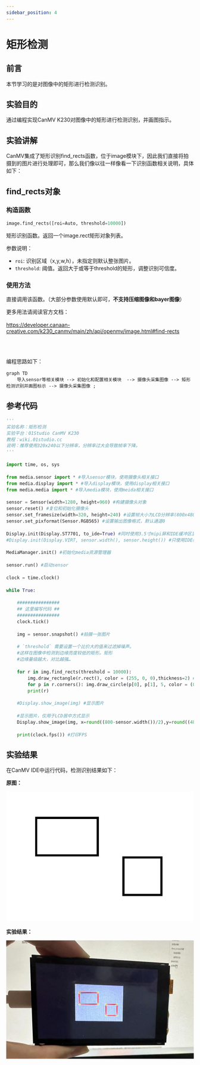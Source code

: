 ```yaml
---
sidebar_position: 4
---
```


# 矩形检测

## 前言
本节学习的是对图像中的矩形进行检测识别。

## 实验目的
通过编程实现CanMV K230对图像中的矩形进行检测识别，并画图指示。

## 实验讲解

CanMV集成了矩形识别find_rects函数，位于image模块下，因此我们直接将拍摄到的图片进行处理即可，那么我们像以往一样像看一下识别函数相关说明，具体如下：

## find_rects对象

### 构造函数
```python
image.find_rects([roi=Auto, threshold=10000])
```
矩形识别函数。返回一个image.rect矩形对象列表。

参数说明：
- `roi`: 识别区域（x,y,w,h），未指定则默认整张图片。
- `threshold`: 阈值。返回大于或等于threshold的矩形，调整识别可信度。

### 使用方法

直接调用该函数。（大部分参数使用默认即可，**不支持压缩图像和bayer图像**）

更多用法请阅读官方文档：<br></br>
https://developer.canaan-creative.com/k230_canmv/main/zh/api/openmv/image.html#find-rects

<br></br>

编程思路如下：

```mermaid
graph TD
    导入sensor等相关模块 --> 初始化和配置相关模块  --> 摄像头采集图像 --> 矩形检测识别并画图标示 --> 摄像头采集图像 ;
```

## 参考代码

```python
'''
实验名称：矩形检测
实验平台：01Studio CanMV K230
教程：wiki.01studio.cc
说明：推荐使用320x240以下分辨率，分辨率过大会导致帧率下降。
'''

import time, os, sys

from media.sensor import * #导入sensor模块，使用摄像头相关接口
from media.display import * #导入display模块，使用display相关接口
from media.media import * #导入media模块，使用meida相关接口

sensor = Sensor(width=1280, height=960) #构建摄像头对象
sensor.reset() #复位和初始化摄像头
sensor.set_framesize(width=320, height=240) #设置帧大小为LCD分辨率(800x480)，默认通道0
sensor.set_pixformat(Sensor.RGB565) #设置输出图像格式，默认通道0

Display.init(Display.ST7701, to_ide=True) #同时使用3.5寸mipi屏和IDE缓冲区显示图像，800x480分辨率
#Display.init(Display.VIRT, sensor.width(), sensor.height()) #只使用IDE缓冲区显示图像

MediaManager.init() #初始化media资源管理器

sensor.run() #启动sensor

clock = time.clock()

while True:

    ################
    ## 这里编写代码 ##
    ################
    clock.tick()

    img = sensor.snapshot() #拍摄一张图片

    # `threshold` 需要设置一个比价大的值来过滤掉噪声。
    #这样在图像中检测到边缘亮度较低的矩形。矩形
    #边缘量级越大，对比越强…

    for r in img.find_rects(threshold = 10000):
        img.draw_rectangle(r.rect(), color = (255, 0, 0),thickness=2) #画矩形显示
        for p in r.corners(): img.draw_circle(p[0], p[1], 5, color = (0, 255, 0))#四角画小圆形
        print(r)

    #Display.show_image(img) #显示图片

    #显示图片，仅用于LCD居中方式显示
    Display.show_image(img, x=round((800-sensor.width())/2),y=round((480-sensor.height())/2))

    print(clock.fps()) #打印FPS
```

## 实验结果

在CanMV IDE中运行代码，检测识别结果如下：

**原图：**

![rects](./img/find_rects/find_rects1.png)

**实验结果：**

![rects](./img/find_rects/find_rects2.jpg)
